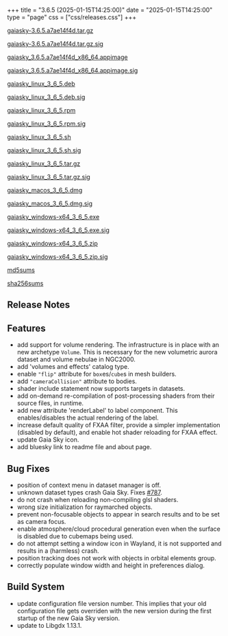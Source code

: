 +++
title = "3.6.5 (2025-01-15T14:25:00)"
date = "2025-01-15T14:25:00"
type = "page"
css = ["css/releases.css"]
+++

<section class="download-links">

<div class="package">

[gaiasky-3.6.5.a7ae14f4d.tar.gz](https://gaia.ari.uni-heidelberg.de/gaiasky/releases/3.6.5.a7ae14f4d/gaiasky-3.6.5.a7ae14f4d.tar.gz)

</div>
<div class="signature">

[gaiasky-3.6.5.a7ae14f4d.tar.gz.sig](https://gaia.ari.uni-heidelberg.de/gaiasky/releases/3.6.5.a7ae14f4d/gaiasky-3.6.5.a7ae14f4d.tar.gz.sig)

</div>
<div class="package">

[gaiasky_3.6.5.a7ae14f4d_x86_64.appimage](https://gaia.ari.uni-heidelberg.de/gaiasky/releases/3.6.5.a7ae14f4d/gaiasky_3.6.5.a7ae14f4d_x86_64.appimage)

</div>
<div class="signature">

[gaiasky_3.6.5.a7ae14f4d_x86_64.appimage.sig](https://gaia.ari.uni-heidelberg.de/gaiasky/releases/3.6.5.a7ae14f4d/gaiasky_3.6.5.a7ae14f4d_x86_64.appimage.sig)

</div>
<div class="package">

[gaiasky_linux_3_6_5.deb](https://gaia.ari.uni-heidelberg.de/gaiasky/releases/3.6.5.a7ae14f4d/gaiasky_linux_3_6_5.deb)

</div>
<div class="signature">

[gaiasky_linux_3_6_5.deb.sig](https://gaia.ari.uni-heidelberg.de/gaiasky/releases/3.6.5.a7ae14f4d/gaiasky_linux_3_6_5.deb.sig)

</div>
<div class="package">

[gaiasky_linux_3_6_5.rpm](https://gaia.ari.uni-heidelberg.de/gaiasky/releases/3.6.5.a7ae14f4d/gaiasky_linux_3_6_5.rpm)

</div>
<div class="signature">

[gaiasky_linux_3_6_5.rpm.sig](https://gaia.ari.uni-heidelberg.de/gaiasky/releases/3.6.5.a7ae14f4d/gaiasky_linux_3_6_5.rpm.sig)

</div>
<div class="package">

[gaiasky_linux_3_6_5.sh](https://gaia.ari.uni-heidelberg.de/gaiasky/releases/3.6.5.a7ae14f4d/gaiasky_linux_3_6_5.sh)

</div>
<div class="signature">

[gaiasky_linux_3_6_5.sh.sig](https://gaia.ari.uni-heidelberg.de/gaiasky/releases/3.6.5.a7ae14f4d/gaiasky_linux_3_6_5.sh.sig)

</div>
<div class="package">

[gaiasky_linux_3_6_5.tar.gz](https://gaia.ari.uni-heidelberg.de/gaiasky/releases/3.6.5.a7ae14f4d/gaiasky_linux_3_6_5.tar.gz)

</div>
<div class="signature">

[gaiasky_linux_3_6_5.tar.gz.sig](https://gaia.ari.uni-heidelberg.de/gaiasky/releases/3.6.5.a7ae14f4d/gaiasky_linux_3_6_5.tar.gz.sig)

</div>
<div class="package">

[gaiasky_macos_3_6_5.dmg](https://gaia.ari.uni-heidelberg.de/gaiasky/releases/3.6.5.a7ae14f4d/gaiasky_macos_3_6_5.dmg)

</div>
<div class="signature">

[gaiasky_macos_3_6_5.dmg.sig](https://gaia.ari.uni-heidelberg.de/gaiasky/releases/3.6.5.a7ae14f4d/gaiasky_macos_3_6_5.dmg.sig)

</div>
<div class="package">

[gaiasky_windows-x64_3_6_5.exe](https://gaia.ari.uni-heidelberg.de/gaiasky/releases/3.6.5.a7ae14f4d/gaiasky_windows-x64_3_6_5.exe)

</div>
<div class="signature">

[gaiasky_windows-x64_3_6_5.exe.sig](https://gaia.ari.uni-heidelberg.de/gaiasky/releases/3.6.5.a7ae14f4d/gaiasky_windows-x64_3_6_5.exe.sig)

</div>
<div class="package">

[gaiasky_windows-x64_3_6_5.zip](https://gaia.ari.uni-heidelberg.de/gaiasky/releases/3.6.5.a7ae14f4d/gaiasky_windows-x64_3_6_5.zip)

</div>
<div class="signature">

[gaiasky_windows-x64_3_6_5.zip.sig](https://gaia.ari.uni-heidelberg.de/gaiasky/releases/3.6.5.a7ae14f4d/gaiasky_windows-x64_3_6_5.zip.sig)

</div>
<div class="package">

[md5sums](https://gaia.ari.uni-heidelberg.de/gaiasky/releases/3.6.5.a7ae14f4d/md5sums)

</div>
<div class="package">

[sha256sums](https://gaia.ari.uni-heidelberg.de/gaiasky/releases/3.6.5.a7ae14f4d/sha256sums)

</div>


</section>

<section class="release-notes">

# Release Notes


## Features
- add support for volume rendering. The infrastructure is in place with an new archetype `Volume`. This is necessary for the new volumetric aurora dataset and volume nebulae in NGC2000.
- add 'volumes and effects' catalog type.
- enable `"flip"` attribute for `box`es/`cube`s in mesh builders.
- add `"cameraCollision"` attribute to bodies.
- shader include statement now supports targets in datasets.
- add on-demand re-compilation of post-processing shaders from their source files, in runtime.
- add new attribute 'renderLabel' to label component. This enables/disables the actual rendering of the label.
- increase default quality of FXAA filter, provide a simpler implementation (disabled by default), and enable hot shader reloading for FXAA effect.
- update Gaia Sky icon.
- add bluesky link to readme file and about page.

## Bug Fixes
- position of context menu in dataset manager is off.
- unknown dataset types crash Gaia Sky. Fixes [#787](https://codeberg.org/gaiasky/gaiasky/issues/787).
- do not crash when reloading non-compiling glsl shaders.
- wrong size initialization for raymarched objects.
- prevent non-focusable objects to appear in search results and to be set as camera focus.
- enable atmosphere/cloud procedural generation even when the surface is disabled due to cubemaps being used.
- do not attempt setting a window icon in Wayland, it is not supported and results in a (harmless) crash.
- position tracking does not work with objects in orbital elements group.
- correctly populate window width and height in preferences dialog.

## Build System
- update configuration file version number. This implies that your old configuration file gets overriden with the new version during the first startup of the new Gaia Sky version.
- update to Libgdx 1.13.1.

</section>